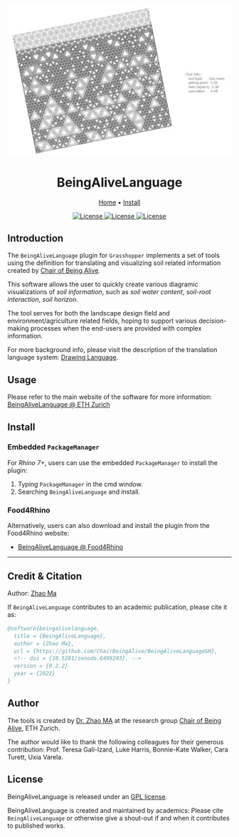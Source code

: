 ![](https://raw.githubusercontent.com/ChairBeingAlive/BeingAliveLanguageGH/main/graphics/soil_overview_img.png)

<h1 align="center">BeingAliveLanguage</h1>
<div align="center">
	<a href="https://beingalivelanguage.arch.ethz.ch">Home</a>
  <span> • </span>
	<a href="https://beingalivelanguage.arch.ethz.ch/#install">Install</a>
  <!-- <span> • </span> -->
  <!--      	<a href="https://github.com/xarthurx/IG-Mesh/#Contribution">Contribute</a> -->
  <p></p>
</div> 

<!-- shields.io stuff -->
<div align="center">

<a href="https://www.rhino3d.com/7/" >
<img alt="License" src="https://img.shields.io/badge/Rhino-7.0-9cf?style=flat-square"> </a>

<a href="https://www.grasshopper3d.com" >
<img alt="License" src="https://img.shields.io/badge/Grasshopper-1.0-brightgreen?style=flat-square"> </a>

<a href="https://github.com/xarthurx/IG-Mesh/blob/master/LICENSE" >
<img alt="License" src="https://img.shields.io/github/license/chairbeingalive/BeingAliveLanguageGH?style=flat-square"> </a>

</div> 


## Introduction
The `BeingAliveLanguage` plugin for `Grasshopper` implements a set of tools using the definition for translating and visualizing soil related information created by [Chair of Being Alive](https://www.gali-izard.arch.ethz.ch). 


This software allows the user to quickly create various diagramic visualizations of *soil information*, such as *soil water content*, *soil-root interaction*, *soil horizon*.

The tool serves for both the landscape design field and environment/agriculture related fields, hoping to support various decision-making processes when the end-users are provided with complex information.

For more background info, please visit the description of the translation language system: [Drawing Language](https://gali-izard.arch.ethz.ch/language-description).

## Usage
Please refer to the main website of the software for more information: [BeingAliveLanguage @ ETH Zurich](https://beingalivelanguage.arch.ethz.ch)


## Install 
### Embedded `PackageManager`
For *Rhino 7+*, users can use the embedded `PackageManager` to install the plugin:

1. Typing `PackageManager` in the cmd window.
1. Searching `BeingAliveLanguage` and install.

### Food4Rhino
Alternatively, users can also download and install the plugin from the Food4Rhino website:
- [BeingAliveLanguage @ Food4Rhino](https://www.food4rhino.com/en/app/beingalivelanguage)


---
## Credit & Citation 
Author: [Zhao Ma](https://beyond-disciplines.com)

If `BeingAliveLanguage` contributes to an academic publication, please cite it as:
```bib
@software{beingalivelanguage,
  title = {BeingAliveLanguage},
  author = {Zhao Ma},
  url = {https://github.com/ChairBeingAlive/BeingAliveLanguageGH},
  <!-- doi = {10.5281/zenodo.6499203}, -->
  version = {0.2.2}
  year = {2022}
}
```

## Author
The tools is created by [Dr. Zhao MA](https://beyond-disciplines.com) at the research group [Chair of Being Alive](https://www.gali-izard.arch.ethz.ch), ETH Zurich.

The author would like to thank the following colleagues for their generous contribution: Prof. Teresa Gali-Izard, Luke Harris, Bonnie-Kate Walker, Cara Turett, Uxia Varela.


## License 
BeingAliveLanguage is released under an [GPL license](https://www.gnu.org/licenses/gpl-3.0.en.html).

BeingAliveLanguage is created and maintained by academics: Please cite `BeingAliveLanguage` or otherwise give a shout-out if and when it contributes to published works.


